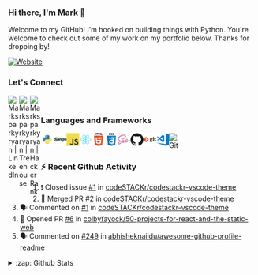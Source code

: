 ### Hi there, I'm Mark 👋
Welcome to my GitHub! I'm hooked on building things with Python. You're welcome to check out some of my work on my portfolio below. Thanks for dropping by!

[![Website](https://img.shields.io/website?label=markryan.dev&style=for-the-badge&url=https%3A%2F%2Fmarkryan.dev)](https://www.markryan.dev)

### Let's Connect
[<img align="left" alt="Marksparkyryan | LinkedIn" width="22px" src="https://cdn.jsdelivr.net/npm/simple-icons@v3/icons/linkedin.svg" />][linkedin]
[<img align="left" alt="Marksparkyryan | Treehouse" width="22px" src="https://cdn.jsdelivr.net/npm/simple-icons@v3/icons/treehouse.svg" />][treehouse]
[<img align="left" alt="Marksparkyryan | HackerRank" width="22px" src="https://cdn.jsdelivr.net/npm/simple-icons@v3/icons/hackerrank.svg" />][hackerrank]

<br/>

### Languages and Frameworks
<img align="left" alt="Python" width="26px" src="https://raw.githubusercontent.com/github/explore/80688e429a7d4ef2fca1e82350fe8e3517d3494d/topics/python/python.png" />

<img align="left" alt="Django" width="26px" src="https://raw.githubusercontent.com/github/explore/80688e429a7d4ef2fca1e82350fe8e3517d3494d/topics/django/django.png" />

<img align="left" alt="Javascript" width="26px" src="https://raw.githubusercontent.com/github/explore/80688e429a7d4ef2fca1e82350fe8e3517d3494d/topics/javascript/javascript.png"/>

<img align="left" alt="React" width="26px" src="https://raw.githubusercontent.com/github/explore/80688e429a7d4ef2fca1e82350fe8e3517d3494d/topics/react/react.png" />

<img align="left" alt="HTML" width="26px" src="https://raw.githubusercontent.com/github/explore/80688e429a7d4ef2fca1e82350fe8e3517d3494d/topics/html/html.png" />

<img align="left" alt="CSS3" width="26px" src="https://raw.githubusercontent.com/github/explore/80688e429a7d4ef2fca1e82350fe8e3517d3494d/topics/css/css.png" />

<img align="left" alt="Sass" width="26px" src="https://raw.githubusercontent.com/github/explore/80688e429a7d4ef2fca1e82350fe8e3517d3494d/topics/sass/sass.png" />

<img align="left" alt="GitHub" width="26px" src="https://raw.githubusercontent.com/github/explore/78df643247d429f6cc873026c0622819ad797942/topics/github/github.png" />

<img align="left" alt="Git" width="26px" src="https://raw.githubusercontent.com/github/explore/80688e429a7d4ef2fca1e82350fe8e3517d3494d/topics/git/git.png" />

<img align="left" alt="Visual Studio Code" width="26px" src="https://raw.githubusercontent.com/github/explore/80688e429a7d4ef2fca1e82350fe8e3517d3494d/topics/visual-studio-code/visual-studio-code.png" />

<img align="left" alt="Git" width="26px" src="https://raw.githubusercontent.com/github/explore/80688e429a7d4ef2fca1e82350fe8e3517d3494d/topics/travis-ci/travis-ci.png" />



<br />
<br />

### :zap: Recent Github Activity
  
<!--START_SECTION:activity-->
1. ❗️ Closed issue [#1](https://github.com//codeSTACKr/codestackr-vscode-theme/issues/1) in [codeSTACKr/codestackr-vscode-theme](https://github.com//codeSTACKr/codestackr-vscode-theme)
2. 🎉 Merged PR [#2](https://github.com//codeSTACKr/codestackr-vscode-theme/pull/2) in [codeSTACKr/codestackr-vscode-theme](https://github.com//codeSTACKr/codestackr-vscode-theme)
3. 🗣 Commented on [#1](https://github.com//codeSTACKr/codestackr-vscode-theme/issues/1) in [codeSTACKr/codestackr-vscode-theme](https://github.com//codeSTACKr/codestackr-vscode-theme)
4. 💪 Opened PR [#6](https://github.com//colbyfayock/50-projects-for-react-and-the-static-web/pull/6) in [colbyfayock/50-projects-for-react-and-the-static-web](https://github.com//colbyfayock/50-projects-for-react-and-the-static-web)
5. 🗣 Commented on [#249](https://github.com//abhisheknaiidu/awesome-github-profile-readme/issues/249) in [abhisheknaiidu/awesome-github-profile-readme](https://github.com//abhisheknaiidu/awesome-github-profile-readme)
<!--END_SECTION:activity-->

<details>
  <summary>:zap: Github Stats</summary>

  <img align="left" alt="codeSTACKr's Github Stats" src="https://github-readme-stats.codestackr.vercel.app/api?username=codeSTACKr&show_icons=true&hide_border=true" />

</details>

[website]: https://wwww.markryan.dev
[linkedin]: https://linkedin.com/in/marksparkyryan
[treehouse]: https://teamtreehouse.com/sparky
[hackerrank]: https://www.hackerrank.com/marksparkyryan

